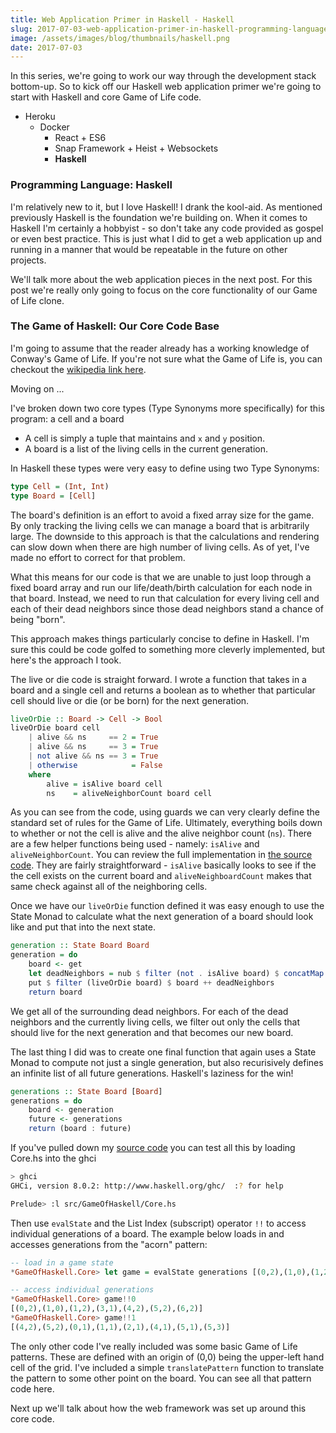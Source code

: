```yaml
---
title: Web Application Primer in Haskell - Haskell
slug: 2017-07-03-web-application-primer-in-haskell-programming-language
image: /assets/images/blog/thumbnails/haskell.png
date: 2017-07-03
---
```


In this series, we're going to work our way through the development stack bottom-up. So to kick off our Haskell web application primer we're going to start with Haskell and core Game of Life code.<!--more--> 

- Heroku  
  - Docker  
    - React + ES6  
    - Snap Framework + Heist + Websockets  
    - **Haskell**

### Programming Language: Haskell

I'm relatively new to it, but I love Haskell! I drank the kool-aid. As mentioned previously Haskell is the foundation we're building on. When it comes to Haskell I'm certainly a hobbyist - so don't take any code provided as gospel or even best practice. This is just what I did to get a web application up and running in a manner that would be repeatable in the future on other projects. 

We'll talk more about the web application pieces in the next post. For this post we're really only going to focus on the core functionality of our Game of Life clone. 

### The Game of Haskell: Our Core Code Base

I'm going to assume that the reader already has a working knowledge of Conway's Game of Life. If you're not sure what the Game of Life is, you can checkout the [wikipedia link here][gameOfLife].

Moving on ...  

I've broken down two core types (Type Synonyms more specifically) for this program: a cell and a board

- A cell is simply a tuple that maintains and `x` and `y` position. 
- A board is a list of the living cells in the current generation.

In Haskell these types were very easy to define using two Type Synonyms:  

```haskell
type Cell = (Int, Int)
type Board = [Cell]
```

The board's definition is an effort to avoid a fixed array size for the game. By only tracking the living cells we can manage a board that is arbitrarily large. The downside to this approach is that the calculations and rendering can slow down when there are high number of living cells. As of yet, I've made no effort to correct for that problem.  

What this means for our code is that we are unable to just loop through a fixed board array and run our life/death/birth calculation for each node in that board. Instead, we need to run that calculation for every living cell and each of their dead neighbors since those dead neighbors stand a chance of being "born". 

This approach makes things particularly concise to define in Haskell. I'm sure this could be code golfed to something more cleverly implemented, but here's the approach I took. 

The live or die code is straight forward. I wrote a function that takes in a board and a single cell and returns a boolean as to whether that particular cell should live or die (or be born) for the next generation. 

```haskell
liveOrDie :: Board -> Cell -> Bool
liveOrDie board cell 
    | alive && ns     == 2 = True
    | alive && ns     == 3 = True
    | not alive && ns == 3 = True
    | otherwise            = False 
    where 
        alive = isAlive board cell 
        ns    = aliveNeighborCount board cell
```

As you can see from the code, using guards we can very clearly define the standard set of rules for the Game of Life. Ultimately, everything boils down to whether or not the cell is alive and the alive neighbor count (`ns`). There are a few helper functions being used - namely: `isAlive` and `aliveNeighborCount`. You can review the full implementation in [the source code][gameOfHaskell-Core]. They are fairly straightforward -  `isAlive` basically looks to see if the the cell exists on the current board and `aliveNeighboardCount` makes that same check against all of the neighboring cells. 

Once we have our `liveOrDie` function defined it was easy enough to use the State Monad to calculate what the next generation of a board should look like and put that into the next state. 

```haskell
generation :: State Board Board
generation = do 
    board <- get
    let deadNeighbors = nub $ filter (not . isAlive board) $ concatMap neighbors board
    put $ filter (liveOrDie board) $ board ++ deadNeighbors
    return board 
```

We get all of the surrounding dead neighbors. For each of the dead neighbors and the currently living cells, we filter out only the cells that should live for the next generation and that becomes our new board. 

The last thing I did was to create one final function that again uses a State Monad to compute not just a single generation, but also recurisively defines an infinite list of all future generations. Haskell's laziness for the win! 

```haskell
generations :: State Board [Board]
generations = do 
    board <- generation 
    future <- generations
    return (board : future)
```

If you've pulled down my [source code][gameOfHaskell-FullSource] you can test all this by loading Core.hs into the ghci 

```bash
> ghci
GHCi, version 8.0.2: http://www.haskell.org/ghc/  :? for help

Prelude> :l src/GameOfHaskell/Core.hs
```

Then use `evalState` and the List Index (subscript) operator `!!` to access individual generations of a board. The example below loads in and accesses generations from the "acorn" pattern: 

```haskell
-- load in a game state
*GameOfHaskell.Core> let game = evalState generations [(0,2),(1,0),(1,2),(3,1),(4,2),(5,2),(6,2)]  

-- access individual generations 
*GameOfHaskell.Core> game!!0 
[(0,2),(1,0),(1,2),(3,1),(4,2),(5,2),(6,2)] 
*GameOfHaskell.Core> game!!1
[(4,2),(5,2),(0,1),(1,1),(2,1),(4,1),(5,1),(5,3)]
```

The only other code I've really included was some basic Game of Life patterns. These are defined with an origin of (0,0) being the upper-left hand cell of the grid. I've included a simple `translatePattern` function to translate the pattern to some other point on the board. You can see all that pattern code here.

Next up we'll talk about how the web framework was set up around this core code. 


[gameOfLife]: https://en.wikipedia.org/wiki/Conway%27s_Game_of_Life 
[gameOfHaskell-Core]: https://github.com/stesta/GameOfLife/blob/master/src/GameOfHaskell/Core.hs
[gameOfHaskell-Patterns]: https://github.com/stesta/GameOfLife/blob/master/src/GameOfHaskell/Patterns.hs
[gameOfHaskell-FullSource]: https://github.com/stesta/GameOfLife